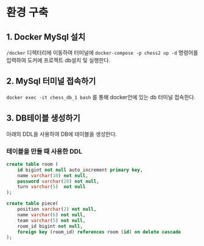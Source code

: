 # 환경 구축
## 1. Docker MySql 설치
`/docker` 디렉터리에 이동하여 터미널에 `docker-compose -p chess2 up -d` 명령어를 입력하여 도커에 프로젝트 db설치 및 실행한다.

## 2. MySql 터미널 접속하기
`docker exec -it chess_db_1 bash` 를 통해 docker안에 있는 db 터미널 접속한다.

## 3. DB테이블 생성하기
아래의 DDL을 사용하여 DB에 테이블을 생성한다.
### 테이블을 만들 때 사용한 DDL
```sql
create table room (
    id bigint not null auto_increment primary key,
    name varchar(10) not null,
    password varchar(20) not null,
    turn varchar(5)  not null
);

create table piece(
    position varchar(2) not null,
    name varchar(6) not null,
    team varchar(5) not null,
    room_id bigint not null,
    foreign key (room_id) references room (id) on delete cascade
);
```

